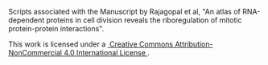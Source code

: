 Scripts associated with the Manuscript by Rajagopal et al, "An atlas of RNA-dependent proteins in cell division reveals the riboregulation of mitotic protein-protein interactions".  

This work is licensed under a <a href="https://creativecommons.org/licenses/by/4.0/">
        Creative Commons Attribution-NonCommercial 4.0 International License
       </a>.

